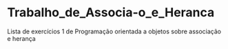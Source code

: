 # Trabalho_de_Associa-o_e_Heranca
Lista de exercícios 1 de Programação orientada a objetos sobre associação e herança
